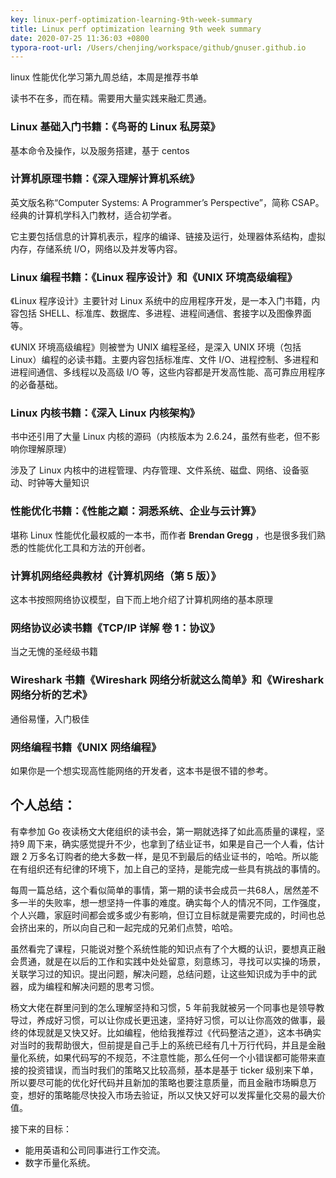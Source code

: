 ```yaml
---
key: linux-perf-optimization-learning-9th-week-summary
title: Linux perf optimization learning 9th week summary
date: 2020-07-25 11:36:03 +0800
typora-root-url: /Users/chenjing/workspace/github/gnuser.github.io
---
```


linux 性能优化学习第九周总结，本周是推荐书单

读书不在多，而在精。需要用大量实践来融汇贯通。

<!--more-->

### Linux 基础入门书籍：《鸟哥的 Linux 私房菜》

基本命令及操作，以及服务搭建，基于 centos

### 计算机原理书籍：《深入理解计算机系统》

英文版名称“Computer Systems: A Programmer’s Perspective”，简称 CSAP。经典的计算机学科入门教材，适合初学者。

它主要包括信息的计算机表示，程序的编译、链接及运行，处理器体系结构，虚拟内存，存储系统 I/O，网络以及并发等内容。

### Linux 编程书籍：《Linux 程序设计》和《UNIX 环境高级编程》

《Linux 程序设计》主要针对 Linux 系统中的应用程序开发，是一本入门书籍，内容包括 SHELL、标准库、数据库、多进程、进程间通信、套接字以及图像界面等。

《UNIX 环境高级编程》则被誉为 UNIX 编程圣经，是深入 UNIX 环境（包括 Linux）编程的必读书籍。主要内容包括标准库、文件 I/O、进程控制、多进程和进程间通信、多线程以及高级 I/O 等，这些内容都是开发高性能、高可靠应用程序的必备基础。

### Linux 内核书籍：《深入 Linux 内核架构》

书中还引用了大量 Linux 内核的源码（内核版本为 2.6.24，虽然有些老，但不影响你理解原理）

涉及了 Linux 内核中的进程管理、内存管理、文件系统、磁盘、网络、设备驱动、时钟等大量知识

### 性能优化书籍：《性能之巅：洞悉系统、企业与云计算》

堪称 Linux 性能优化最权威的一本书，而作者 **Brendan Gregg** ，也是很多我们熟悉的性能优化工具和方法的开创者。

### 计算机网络经典教材《计算机网络（第 5 版）》

这本书按照网络协议模型，自下而上地介绍了计算机网络的基本原理

### 网络协议必读书籍《TCP/IP 详解 卷 1：协议》

当之无愧的圣经级书籍

### Wireshark 书籍《Wireshark 网络分析就这么简单》和《Wireshark 网络分析的艺术》

通俗易懂，入门极佳

### 网络编程书籍《UNIX 网络编程》

如果你是一个想实现高性能网络的开发者，这本书是很不错的参考。

## 个人总结：

有幸参加 Go 夜读杨文大佬组织的读书会，第一期就选择了如此高质量的课程，坚持9 周下来，确实感觉提升不少，也拿到了结业证书，如果是自己一个人看，估计跟 2 万多名订购者的绝大多数一样，是见不到最后的结业证书的，哈哈。所以能在有组织还有纪律的环境下，加上自己的坚持，是能完成一些具有挑战的事情的。

每周一篇总结，这个看似简单的事情，第一期的读书会成员一共68人，居然差不多一半的失败率，想一想坚持一件事的难度。确实每个人的情况不同，工作强度，个人兴趣，家庭时间都会或多或少有影响，但订立目标就是需要完成的，时间也总会挤出来的，所以向自己和一起完成的兄弟们点赞，哈哈。

虽然看完了课程，只能说对整个系统性能的知识点有了个大概的认识，要想真正融会贯通，就是在以后的工作和实践中处处留意，刻意练习，寻找可以实操的场景，关联学习过的知识。提出问题，解决问题，总结问题，让这些知识成为手中的武器，成为编程和解决问题的思考习惯。

杨文大佬在群里问到的怎么理解坚持和习惯，5 年前我就被另一个同事也是领导教导过，养成好习惯，可以让你成长更迅速，坚持好习惯，可以让你高效的做事，最终的体现就是又快又好。比如编程，他给我推荐过《代码整洁之道》，这本书确实对当时的我帮助很大，但前提是自己手上的系统已经有几十万行代码，并且是金融量化系统，如果代码写的不规范，不注意性能，那么任何一个小错误都可能带来直接的投资错误，而当时我们的策略又比较高频，基本是基于 ticker 级别来下单，所以要尽可能的优化好代码并且新加的策略也要注意质量，而且金融市场瞬息万变，想好的策略能尽快投入市场去验证，所以又快又好可以发挥量化交易的最大价值。

接下来的目标：

- 能用英语和公司同事进行工作交流。
- 数字币量化系统。